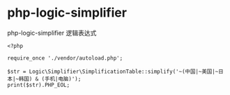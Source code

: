 # php-logic-simplifier
php-logic-simplifier 逻辑表达式

```
<?php

require_once './vendor/autoload.php';

$str = Logic\Simplifier\SimplificationTable::simplify('~(中国|~美国|~日本|~韩国) & (手机|电脑)');
print($str).PHP_EOL;

```
